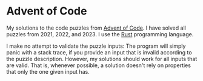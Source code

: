 # Advent of Code

My solutions to the code puzzles from [Advent of Code](https://adventofcode.com). I have solved all puzzles from 2021, 2022, and 2023. I use the [Rust](https://www.rust-lang.org/) programming language.

I make no attempt to validate the puzzle inputs: The program will simply panic with a stack trace, if you provide an input that is invalid according to the puzzle description. However, my solutions should work for all inputs that are valid. That is, whenever possible, a solution doesn't rely on properties that only the one given input has.
